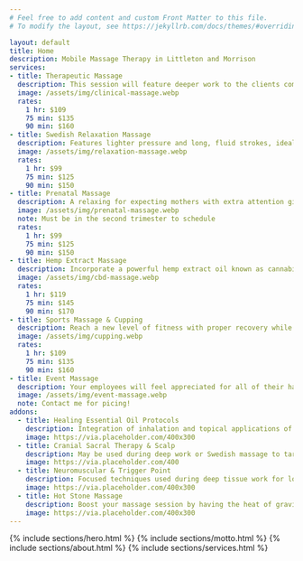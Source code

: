 ```yaml
---
# Feel free to add content and custom Front Matter to this file.
# To modify the layout, see https://jekyllrb.com/docs/themes/#overriding-theme-defaults

layout: default
title: Home
description: Mobile Massage Therapy in Littleton and Morrison
services:
- title: Therapeutic Massage
  description: This session will feature deeper work to the clients comfort level. This massage is to relieve any severe or chronic pain.
  image: /assets/img/clinical-massage.webp
  rates:
    1 hr: $109
    75 min: $135
    90 min: $160
- title: Swedish Relaxation Massage
  description: Features lighter pressure and long, fluid strokes, ideal for increasing circulation and deeper breathing. 
  image: /assets/img/relaxation-massage.webp
  rates:
    1 hr: $99
    75 min: $125
    90 min: $150
- title: Prenatal Massage
  description: A relaxing for expecting mothers with extra attention given to areas of tightness, swelling, and tenderness.
  image: /assets/img/prenatal-massage.webp
  note: Must be in the second trimester to schedule
  rates:
    1 hr: $99
    75 min: $125
    90 min: $150
- title: Hemp Extract Massage
  description: Incorporate a powerful hemp extract oil known as cannabidiol (CBD) to aid in decreasing inflammation and anxiety.
  image: /assets/img/cbd-massage.webp
  rates:
    1 hr: $119
    75 min: $145
    90 min: $170
- title: Sports Massage & Cupping
  description: Reach a new level of fitness with proper recovery while increasing mobility and circulation throughout the body.
  image: /assets/img/cupping.webp
  rates:
    1 hr: $109
    75 min: $135
    90 min: $160
- title: Event Massage
  description: Your employees will feel appreciated for all of their hard work. Your gym members and trainers will know you care. The guests to your next spa party will too.
  image: /assets/img/event-massage.webp
  note: Contact me for picing!
addons:
  - title: Healing Essential Oil Protocols
    description: Integration of inhalation and topical applications of the purest essential oils to cause a physiological response in the body.
    image: https://via.placeholder.com/400x300	
  - title: Cranial Sacral Therapy & Scalp
    description: May be used during deep work or Swedish massage to target the head and spine for both pain relief and balancing energy.
    image: https://via.placeholder.com/400
  - title: Neuromuscular & Trigger Point
    description: Focused techniques used during deep tissue work for longer lasting relief of chronic pain.
    image: https://via.placeholder.com/400x300
  - title: Hot Stone Massage
    description: Boost your massage session by having the heat of gravity stones increase the effectiveness and relaxation of your massage.
    image: https://via.placeholder.com/400x300
---
```


{% include sections/hero.html %}
{% include sections/motto.html %}
{% include sections/about.html %}
{% include sections/services.html %}
